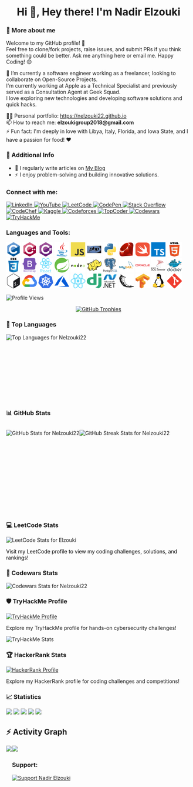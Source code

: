 
<h1 align="center">Hi 👋, Hey there! I'm Nadir Elzouki</h1>
<!-- More About Me Section -->
<h3>🚀 More about me</h3>
<p style="text-align: left;">
  Welcome to my GitHub profile! 🎉
  <br/>
  Feel free to clone/fork projects, raise issues, and submit PRs if you think something could be better. Ask me anything here or email me. Happy Coding! 😊
</p>
<p style="text-align: left;">
  🌱 I’m currently a software engineer working as a freelancer, looking to collaborate on Open-Source Projects.
  <br/>
  I'm currently working at Apple as a Technical Specialist and previously served as a Consultation Agent at Geek Squad.
  <br/>
  I love exploring new technologies and developing software solutions and quick hacks.
</p>
<p style="text-align: left;">
  👨‍💻 Personal portfolio: <a href="https://nelzouki22.github.io" target="_blank">https://nelzouki22.github.io</a>
  <br/>
  📫 How to reach me: <strong>elzoukigroup2018@gmail.com</strong>
  <br/>
  ⚡ Fun fact: I'm deeply in love with Libya, Italy, Florida, and Iowa State, and I have a passion for food! ❤️
</p>

<!-- Additional Info -->
<h3>🔗 Additional Info</h3>
<ul style="text-align: left;">
  <li>📝 I regularly write articles on <a href="https://www.blogger.com/blog/posts/6134043737437820566?hl=en&tab=jj" target="_blank">My Blog</a></li>
  <li>⚡ I enjoy problem-solving and building innovative solutions.</li>
</ul>
<!-- Socials and Contact Section -->
<h3 align="left">Connect with me:</h3>
<p align="left">
  <a href="https://www.linkedin.com/in/nadir-elzouki-40679a1a9/" target="_blank">
    <img src="https://img.shields.io/badge/LinkedIn-0077B5?style=for-the-badge&logo=linkedin&logoColor=white" alt="LinkedIn" />
  </a>
  <a href="https://www.youtube.com/@nadirelzouki4529" target="_blank">
    <img src="https://img.shields.io/badge/YouTube-FF0000?style=for-the-badge&logo=youtube&logoColor=white" alt="YouTube" />
  </a>
  <a href="https://leetcode.com/u/elzoukigroup2018/" target="_blank">
    <img src="https://img.shields.io/badge/LeetCode-FFA116?style=for-the-badge&logo=leetcode&logoColor=white" alt="LeetCode" />
  </a>
  <a href="https://codepen.io/Nelzouki22" target="_blank">
    <img src="https://img.shields.io/badge/CodePen-000000?style=for-the-badge&logo=codepen&logoColor=white" alt="CodePen" />
  </a>
  <a href="https://stackoverflow.com/users/15811224/nadir-elzouki" target="_blank">
    <img src="https://img.shields.io/badge/Stack%20Overflow-F58025?style=for-the-badge&logo=stackoverflow&logoColor=white" alt="Stack Overflow" />
  </a>
  <a href="https://www.codechef.com/users/zac_20201975" target="_blank">
    <img src="https://img.shields.io/badge/CodeChef-5B4638?style=for-the-badge&logo=codechef&logoColor=white" alt="CodeChef" />
  </a>
  <a href="https://www.kaggle.com/nadirelzouki" target="_blank">
    <img src="https://img.shields.io/badge/Kaggle-20BEFF?style=for-the-badge&logo=kaggle&logoColor=white" alt="Kaggle" />
  </a>
  <a href="https://codeforces.com/profile/elzoukigroup2018" target="_blank">
    <img src="https://img.shields.io/badge/Codeforces-1F8ACB?style=for-the-badge&logo=codeforces&logoColor=white" alt="Codeforces" />
  </a>
  <a href="https://profiles.topcoder.com/elzoukicoder" target="_blank">
    <img src="https://img.shields.io/badge/TopCoder-29A34B?style=for-the-badge&logo=topcoder&logoColor=white" alt="TopCoder" />
  </a>
  <a href="https://www.codewars.com/users/Nelzouki22" target="_blank">
    <img src="https://img.shields.io/badge/Codewars-B1361E?style=for-the-badge&logo=codewars&logoColor=white" alt="Codewars" />
  </a>
  <a href="https://tryhackme.com/p/nadirelzouki82" target="_blank">
    <img src="https://img.shields.io/badge/TryHackMe-8C1F3D?style=for-the-badge&logo=tryhackme&logoColor=white" alt="TryHackMe" />
  </a>
</p>


<h3 align="left">Languages and Tools:</h3>
<p align="left">
<img src="https://raw.githubusercontent.com/teamedwardforever/Readme-Generator/71f25dd8b98329b168142a6b782a107b75eab178/svg/Skills/Languages/c-original.svg" alt="C" width="40" height="40"/>
<img src="https://raw.githubusercontent.com/teamedwardforever/Readme-Generator/71f25dd8b98329b168142a6b782a107b75eab178/svg/Skills/Languages/cplusplus-original.svg" alt="CPP" width="40" height="40"/>
<img src="https://raw.githubusercontent.com/teamedwardforever/Readme-Generator/71f25dd8b98329b168142a6b782a107b75eab178/svg/Skills/Languages/csharp-original.svg" alt="Csharp" width="40" height="40"/>
<img src="https://raw.githubusercontent.com/teamedwardforever/Readme-Generator/71f25dd8b98329b168142a6b782a107b75eab178/svg/Skills/Languages/java-original.svg" alt="Java" width="40" height="40"/>
<img src="https://raw.githubusercontent.com/teamedwardforever/Readme-Generator/71f25dd8b98329b168142a6b782a107b75eab178/svg/Skills/Languages/javascript-original.svg" alt="Javascript" width="40" height="40"/>
<img src="https://raw.githubusercontent.com/teamedwardforever/Readme-Generator/71f25dd8b98329b168142a6b782a107b75eab178/svg/Skills/Languages/php-original.svg" alt="PHP" width="40" height="40"/>
<img src="https://raw.githubusercontent.com/teamedwardforever/Readme-Generator/71f25dd8b98329b168142a6b782a107b75eab178/svg/Skills/Languages/python-original.svg" alt="Python" width="40" height="40"/>
<img src="https://raw.githubusercontent.com/teamedwardforever/Readme-Generator/71f25dd8b98329b168142a6b782a107b75eab178/svg/Skills/Languages/ruby-original.svg" alt="Ruby" width="40" height="40"/>
<img src="https://raw.githubusercontent.com/teamedwardforever/Readme-Generator/71f25dd8b98329b168142a6b782a107b75eab178/svg/Skills/Languages/swift-original.svg" alt="Swift" width="40" height="40"/>
<img src="https://raw.githubusercontent.com/teamedwardforever/Readme-Generator/71f25dd8b98329b168142a6b782a107b75eab178/svg/Skills/Languages/typescript-original.svg" alt="Typescript" width="40" height="40"/>
<img src="https://raw.githubusercontent.com/teamedwardforever/Readme-Generator/71f25dd8b98329b168142a6b782a107b75eab178/svg/Skills/Frontend/html5-original-wordmark.svg" alt="HTML" width="40" height="40"/>
<img src="https://raw.githubusercontent.com/teamedwardforever/Readme-Generator/71f25dd8b98329b168142a6b782a107b75eab178/svg/Skills/Frontend/css3-original-wordmark.svg" alt="Css" width="40" height="40"/>
<img src="https://raw.githubusercontent.com/teamedwardforever/Readme-Generator/71f25dd8b98329b168142a6b782a107b75eab178/svg/Skills/Frontend/bootstrap-plain-wordmark.svg" alt="Bootstrap" width="40" height="40"/>
<img src="https://raw.githubusercontent.com/teamedwardforever/Readme-Generator/71f25dd8b98329b168142a6b782a107b75eab178/svg/Skills/Frontend/react-original-wordmark.svg" alt="React" width="40" height="40"/>
<img src="https://raw.githubusercontent.com/teamedwardforever/Readme-Generator/71f25dd8b98329b168142a6b782a107b75eab178/svg/Skills/Backend/springio-icon.svg" alt="Spring" width="40" height="40"/>
<img src="https://raw.githubusercontent.com/teamedwardforever/Readme-Generator/71f25dd8b98329b168142a6b782a107b75eab178/svg/Skills/Backend/nodejs-original-wordmark.svg" alt="NodeJs" width="40" height="40"/>
<img src="https://raw.githubusercontent.com/teamedwardforever/Readme-Generator/71f25dd8b98329b168142a6b782a107b75eab178/svg/Skills/Backend/apache_hadoop-icon.svg" alt="Hadoop" width="40" height="40"/>
<img src="https://raw.githubusercontent.com/teamedwardforever/Readme-Generator/71f25dd8b98329b168142a6b782a107b75eab178/svg/Skills/Database/postgresql-original-wordmark.svg" alt="Postgresql" width="40" height="40"/>
<img src="https://raw.githubusercontent.com/teamedwardforever/Readme-Generator/71f25dd8b98329b168142a6b782a107b75eab178/svg/Skills/Database/mysql-original-wordmark.svg" alt="Mysql" width="40" height="40"/>
<img src="https://raw.githubusercontent.com/teamedwardforever/Readme-Generator/71f25dd8b98329b168142a6b782a107b75eab178/svg/Skills/Database/oracle-original.svg" alt="Oracle" width="40" height="40"/>
<img src="https://raw.githubusercontent.com/teamedwardforever/Readme-Generator/71f25dd8b98329b168142a6b782a107b75eab178/svg/Skills/Database/microsoft-sql-server-logo.svg" alt="Microsoft Sql Server" width="40" height="40"/>
<img src="https://raw.githubusercontent.com/teamedwardforever/Readme-Generator/71f25dd8b98329b168142a6b782a107b75eab178/svg/Skills/Devops/docker-original-wordmark.svg" alt="Docker" width="40" height="40"/>
<img src="https://raw.githubusercontent.com/teamedwardforever/Readme-Generator/71f25dd8b98329b168142a6b782a107b75eab178/svg/Skills/Devops/gnu_bash-icon.svg" alt="Gnu Bash" width="40" height="40"/>
<img src="https://raw.githubusercontent.com/teamedwardforever/Readme-Generator/71f25dd8b98329b168142a6b782a107b75eab178/svg/Skills/Devops/google_cloud-icon.svg" alt="Google Cloud" width="40" height="40"/>
<img src="https://raw.githubusercontent.com/teamedwardforever/Readme-Generator/71f25dd8b98329b168142a6b782a107b75eab178/svg/Skills/Devops/kubernetes-icon.svg" alt="Kubernetes" width="40" height="40"/>
<img src="https://raw.githubusercontent.com/teamedwardforever/Readme-Generator/71f25dd8b98329b168142a6b782a107b75eab178/svg/Skills/Devops/microsoft_azure-icon.svg" alt="Microsoft Azure" width="40" height="40"/>
<img src="https://raw.githubusercontent.com/teamedwardforever/Readme-Generator/71f25dd8b98329b168142a6b782a107b75eab178/svg/Skills/Mobile/header_logo.svg" alt="React Native" width="40" height="40"/>
<img src="https://raw.githubusercontent.com/teamedwardforever/Readme-Generator/71f25dd8b98329b168142a6b782a107b75eab178/svg/Skills/Framework/django.svg" alt="Django" width="40" height="40"/>
<img src="https://raw.githubusercontent.com/teamedwardforever/Readme-Generator/71f25dd8b98329b168142a6b782a107b75eab178/svg/Skills/Framework/dot-net-original-wordmark.svg" alt="Dot Net" width="40" height="40"/>
<img src="https://raw.githubusercontent.com/teamedwardforever/Readme-Generator/71f25dd8b98329b168142a6b782a107b75eab178/svg/Skills/Framework/pocoo_flask-icon.svg" alt="Flask" width="40" height="40"/>
<img src="https://raw.githubusercontent.com/teamedwardforever/Readme-Generator/71f25dd8b98329b168142a6b782a107b75eab178/svg/Skills/ML/tensorflow-icon.svg" alt="Tensorflow" width="40" height="40"/>
<img src="https://raw.githubusercontent.com/teamedwardforever/Readme-Generator/71f25dd8b98329b168142a6b782a107b75eab178/svg/Skills/Other/linux-original.svg" alt="Linux" width="40" height="40"/>
<img src="https://raw.githubusercontent.com/teamedwardforever/Readme-Generator/71f25dd8b98329b168142a6b782a107b75eab178/svg/Skills/Other/git-scm-icon.svg" alt="Git" width="40" height="40"/>
</p>

<!-- Profile Views -->
<p align="left">
  <img src="https://komarev.com/ghpvc/?username=Nelzouki22&label=Profile%20Views&color=0e75b6&style=flat-square" alt="Profile Views" />
</p>

<!-- GitHub Profile Trophy -->
<p align="center">
  <a href="https://github.com/ryo-ma/github-profile-trophy">
    <img src="https://github-profile-trophy.vercel.app/?username=Nelzouki22&theme=nord&margin-w=15&margin-h=15&column=7" alt="GitHub Trophies" />
  </a>
</p>





<!-- Stars Section -->
<!-- Top Languages Section -->
<h3 align="left">🌟 Top Languages</h3>
<div style="display: flex; flex-direction: column; align-items: flex-start;">
  <img height="180em" src="https://github-readme-stats.vercel.app/api/top-langs/?username=Nelzouki22&langs_count=8&theme=dark&layout=compact" alt="Top Languages for Nelzouki22" />
</div>

<!-- GitHub Stats Section -->
<h3 align="left">📊 GitHub Stats</h3>
<div style="display: flex; flex-direction: column; align-items: flex-start;">
  <p>
    <img align="left" height="180em" src="https://github-readme-stats.vercel.app/api?username=Nelzouki22&show_icons=true&locale=en&theme=dark" alt="GitHub Stats for Nelzouki22" />
    <img align="left" height="180em" src="https://github-readme-streak-stats.herokuapp.com/?user=Nelzouki22&theme=dark" alt="GitHub Streak Stats for Nelzouki22" />
  </p>
</div>

<br> <!-- Line break added here -->

<!-- LeetCode Stats Section -->
<h3 align="left">💻 LeetCode Stats</h3>
<div align="left">
  <img src="https://leetcode.card.workers.dev/elzoukigroup2018" height="180em" alt="LeetCode Stats for Elzouki" />
  <p style="color: black;">Visit my LeetCode profile to view my coding challenges, solutions, and rankings!</p>
</div>




<!-- Codewars Stats Section -->
<h3 align="left">💪 Codewars Stats</h3>
<div align="left">
  <img src="https://www.codewars.com/users/Nelzouki22/badges/large" alt="Codewars Stats for Nelzouki22" />
</div>
<!-- TryHackMe Section -->
<h3 align="left">🛡️ TryHackMe Profile</h3>
<div align="left">
  <a href="https://tryhackme.com/p/nadirelzouki82" target="_blank">
    <img src="https://img.shields.io/badge/TryHackMe-Profile-blue?logo=tryhackme&logoColor=white" alt="TryHackMe Profile" />
  </a>
  <p>Explore my TryHackMe profile for hands-on cybersecurity challenges!</p>
  <img src="https://tryhackme-badges.s3.amazonaws.com/nadirelzouki82.png" alt="TryHackMe Stats" />
</div>




<!-- HackerRank Stats Section -->
<h3 align="left">🏆 HackerRank Stats</h3>
<div align="left">
  <a href="https://www.hackerrank.com/profile/elzoukigroup2018" target="_blank">
    <img src="https://img.shields.io/badge/HackerRank-elzoukigroup2018-brightgreen?logo=hackerrank&logoColor=white" alt="HackerRank Profile" />
  </a>
  <p>Explore my HackerRank profile for coding challenges and competitions!</p>
</div>


<!-- Statistics Section -->
<h3 align="left">📈 Statistics</h3>
<div align="left">
  <img src="http://github-profile-summary-cards.vercel.app/api/cards/stats?username=Nelzouki22&theme=2077" height="180em" />
  <img src="http://github-profile-summary-cards.vercel.app/api/cards/most-commit-language?username=Nelzouki22&theme=2077" height="180em" />
  <img src="http://github-profile-summary-cards.vercel.app/api/cards/repos-per-language?username=Nelzouki22&theme=2077" height="180em" />
  <img src="http://github-profile-summary-cards.vercel.app/api/cards/productive-time?username=Nelzouki22&theme=2077" height="180em" />
  <img src="http://github-profile-summary-cards.vercel.app/api/cards/profile-details?username=Nelzouki22&theme=2077" height="180em" />
</div>

<!-- Activity Graph Section -->
<h2 align="left">⚡ Activity Graph</h2>
<img align="left" src="https://github-readme-activity-graph.vercel.app/graph?username=Nelzouki22&theme=react" height="200em" />

<!-- Decorative Line -->
<img src="https://raw.githubusercontent.com/Trilokia/Trilokia/379277808c61ef204768a61bbc5d25bc7798ccf1/bottom_header.svg" />
<h3 align="left">Support:</h3>
<div align="left">
  <a href="https://www.buymeacoffee.com/elzoukigroL" target="_blank">
    <img src="https://cdn.buymeacoffee.com/buttons/v2/default-yellow.png" height="50" width="210" alt="Support Nadir Elzouki" />
  </a>
</div>





